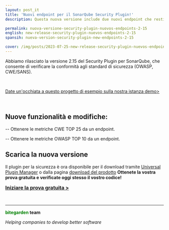 ```yaml
---
layout: post_it
title: 'Nuovi endpoint per il SonarQube Security Plugin!'
description: Questa nuova versione include due nuovi endpoint che restituiscono le metriche richieste.

permalink: nuova-versione-security-plugin-nuovos-endpoints-2-15
english: new-release-security-plugin-nuevos-endpoints-2-15
spansih: nueva-version-security-plugin-new-endpoints-2-15

cover: /img/posts/2023-07-25-new-release-security-plugin-nuevos-endpoints-2-15.png
---
```


Abbiamo rilasciato la versione 2.15 del Security Plugin per SonarQube, che consente di verificare la conformità agli standard di sicurezza (OWASP, CWE/SANS).

<br>

[Date un'occhiata a questo progetto di esempio sulla nostra istanza demo>](http://sonarqube.bitegarden.com/web_api/api/bitegarden/security)

<br>

## Nuove funzionalità e modifiche:

-- Ottenere le metriche CWE TOP 25 da un endpoint.

-- Ottenere le metriche OWASP TOP 10 da un endpoint.

## Scarica la nuova versione

Il plugin per la sicurezza è ora disponibile per il download tramite [Universal Plugin Manager](/it/sonarqube-upm) o dalla pagina [download del prodotto](/it/sonarqube-security-trial-form)
**Ottenete la vostra prova gratuita e verificate oggi stesso il vostro codice!**

<a href = "/it/sonarqube-security#product-block-center" class = "btn btn-primary btn-call-to-action fancybox" style = "font-weight: bold; font-size: 16px; text-transform : mayúsculas; "> Iniziare la prova gratuita > </a>

<br/>

---
**<span style="color: green">bitegarden</span> team**

_Helping companies to develop better software_